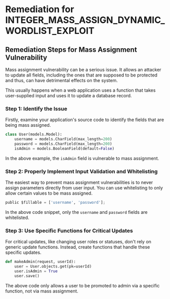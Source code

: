 # Remediation for INTEGER_MASS_ASSIGN_DYNAMIC_WORDLIST_EXPLOIT

## Remediation Steps for Mass Assignment Vulnerability

Mass assignment vulnerability can be a serious issue. It allows an attacker to update all fields, including the ones that are supposed to be protected and thus, can have detrimental effects on the system.

This usually happens when a web application uses a function that takes user-supplied input and uses it to update a database record.

### Step 1: Identify the Issue

Firstly, examine your application's source code to identify the fields that are being mass assigned.

```python
class User(models.Model):
    username = models.CharField(max_length=200)
    password = models.CharField(max_length=200)
    isAdmin = models.BooleanField(default=False)
```

In the above example, the `isAdmin` field is vulnerable to mass assignment.

### Step 2: Properly Implement Input Validation and Whitelisting

The easiest way to prevent mass assignment vulnerabilities is to never assign parameters directly from user input. You can use whitelisting to only allow certain values to be mass assigned.

```python
public $fillable = ['username', 'password'];
```

In the above code snippet, only the `username` and `password` fields are whitelisted.

### Step 3: Use Specific Functions for Critical Updates

For critical updates, like changing user roles or statuses, don't rely on generic update functions. Instead, create functions that handle these specific updates.

```python
def makeAdmin(request, userId):
    user = User.objects.get(pk=userId)
    user.isAdmin = True
    user.save()
```

The above code only allows a user to be promoted to admin via a specific function, not via mass assignment.